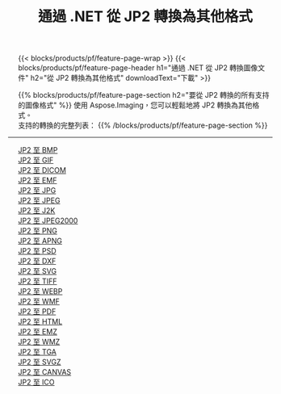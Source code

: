 ﻿---
title: 通過 .NET 從 JP2 轉換為其他格式 
weight: 3920
url: /zh-hant/net/conversion/from/jp2 
lang: zh-hant
langdirlevel: 2
locales: zh-hans,ja,it,ru,de,es,fr,nl,id,lt,pl,pt,vi,tr,ko,zh-hant,ar,hi,th,sv,cs,uk,he
description: 使用 Aspose.Imaging，您可以輕鬆地將 JP2 轉換為其他格式
---

{{< blocks/products/pf/feature-page-wrap >}}
{{< blocks/products/pf/feature-page-header h1="通過 .NET 從 JP2 轉換圖像文件" h2="從 JP2 轉換為其他格式" downloadText="下載" >}}


{{% blocks/products/pf/feature-page-section  h2="要從 JP2 轉換的所有支持的圖像格式" %}}
使用 Aspose.Imaging，您可以輕鬆地將 JP2 轉換為其他格式。
<br/>
支持的轉換的完整列表：
{{% /blocks/products/pf/feature-page-section %}}
<div class="container-fluid productfamilypage bg-gray">
    <div class="convertypes bg-gray agp-content section">
        <div class="container">
		<hr style="margin-left:-20px;"/>
		<div class="row other-converters">
		    <div class='col-md-2 other-converter remove-lp remove-rp'><a href="/imaging/zh-hant/net/conversion/jp2-to-bmp" >JP2 至 BMP</a></div><div class='col-md-2 other-converter remove-lp remove-rp'><a href="/imaging/zh-hant/net/conversion/jp2-to-gif" >JP2 至 GIF</a></div><div class='col-md-2 other-converter remove-lp remove-rp'><a href="/imaging/zh-hant/net/conversion/jp2-to-dicom" >JP2 至 DICOM</a></div><div class='col-md-2 other-converter remove-lp remove-rp'><a href="/imaging/zh-hant/net/conversion/jp2-to-emf" >JP2 至 EMF</a></div><div class='col-md-2 other-converter remove-lp remove-rp'><a href="/imaging/zh-hant/net/conversion/jp2-to-jpg" >JP2 至 JPG</a></div><div class='col-md-2 other-converter remove-lp remove-rp'><a href="/imaging/zh-hant/net/conversion/jp2-to-jpeg" >JP2 至 JPEG</a></div><div class='col-md-2 other-converter remove-lp remove-rp'><a href="/imaging/zh-hant/net/conversion/jp2-to-j2k" >JP2 至 J2K</a></div><div class='col-md-2 other-converter remove-lp remove-rp'><a href="/imaging/zh-hant/net/conversion/jp2-to-jpeg2000" >JP2 至 JPEG2000</a></div><div class='col-md-2 other-converter remove-lp remove-rp'><a href="/imaging/zh-hant/net/conversion/jp2-to-png" >JP2 至 PNG</a></div><div class='col-md-2 other-converter remove-lp remove-rp'><a href="/imaging/zh-hant/net/conversion/jp2-to-apng" >JP2 至 APNG</a></div><div class='col-md-2 other-converter remove-lp remove-rp'><a href="/imaging/zh-hant/net/conversion/jp2-to-psd" >JP2 至 PSD</a></div><div class='col-md-2 other-converter remove-lp remove-rp'><a href="/imaging/zh-hant/net/conversion/jp2-to-dxf" >JP2 至 DXF</a></div><div class='col-md-2 other-converter remove-lp remove-rp'><a href="/imaging/zh-hant/net/conversion/jp2-to-svg" >JP2 至 SVG</a></div><div class='col-md-2 other-converter remove-lp remove-rp'><a href="/imaging/zh-hant/net/conversion/jp2-to-tiff" >JP2 至 TIFF</a></div><div class='col-md-2 other-converter remove-lp remove-rp'><a href="/imaging/zh-hant/net/conversion/jp2-to-webp" >JP2 至 WEBP</a></div><div class='col-md-2 other-converter remove-lp remove-rp'><a href="/imaging/zh-hant/net/conversion/jp2-to-wmf" >JP2 至 WMF</a></div><div class='col-md-2 other-converter remove-lp remove-rp'><a href="/imaging/zh-hant/net/conversion/jp2-to-pdf" >JP2 至 PDF</a></div><div class='col-md-2 other-converter remove-lp remove-rp'><a href="/imaging/zh-hant/net/conversion/jp2-to-html" >JP2 至 HTML</a></div><div class='col-md-2 other-converter remove-lp remove-rp'><a href="/imaging/zh-hant/net/conversion/jp2-to-emz" >JP2 至 EMZ</a></div><div class='col-md-2 other-converter remove-lp remove-rp'><a href="/imaging/zh-hant/net/conversion/jp2-to-wmz" >JP2 至 WMZ</a></div><div class='col-md-2 other-converter remove-lp remove-rp'><a href="/imaging/zh-hant/net/conversion/jp2-to-tga" >JP2 至 TGA</a></div><div class='col-md-2 other-converter remove-lp remove-rp'><a href="/imaging/zh-hant/net/conversion/jp2-to-svgz" >JP2 至 SVGZ</a></div><div class='col-md-2 other-converter remove-lp remove-rp'><a href="/imaging/zh-hant/net/conversion/jp2-to-canvas" >JP2 至 CANVAS</a></div><div class='col-md-2 other-converter remove-lp remove-rp'><a href="/imaging/zh-hant/net/conversion/jp2-to-ico" >JP2 至 ICO</a></div>
                </div>
        </div>
    </div>
</div>
<br/>

